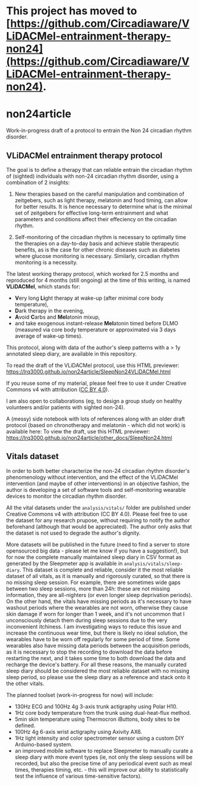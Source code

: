 # This project has moved to [https://github.com/Circadiaware/VLiDACMel-entrainment-therapy-non24](https://github.com/Circadiaware/VLiDACMel-entrainment-therapy-non24).

# non24article
Work-in-progress draft of a protocol to entrain the Non 24 circadian rhythm disorder.

## VLiDACMel entrainment therapy protocol

The goal is to define a therapy that can reliable entrain the circadian rhythm of (sighted) individuals with non-24 circadian rhythm disorder, using a combination of 2 insights:

1. New therapies based on the careful manipulation and combination of zeitgebers, such as light therapy, melatonin and food timing, can allow for better results. It is hence necessary to determine what is the minimal set of zeitgebers for effective long-term entrainment and what parameters and conditions affect their effeciency on the circadian rhythm.

2. Self-monitoring of the circadian rhythm is necessary to optimally time the therapies on a day-to-day basis and achieve stable therapeutic benefits, as is the case for other chronic diseases such as diabetes where glucose monitoring is necessary. Similarly, circadian rhythm monitoring is a necessity.

The latest working therapy protocol, which worked for 2.5 months and reproduced for 4 months (still ongoing) at the time of this writing, is named **VLiDACMel**, which stands for:

* **V**ery long **Li**ght therapy at wake-up (after minimal core body temperature),
* **D**ark therapy in the evening,
* **A**void **C**arbs and **Mel**atonin mixup,
* and take exogenous instant-release **Mel**atonin timed before DLMO (measured via core body temperature or approximated via 3 days average of wake-up times).

This protocol, along with data of the author's sleep patterns with a > 1y annotated sleep diary, are available in this repository.

To read the draft of the VLiDACMel protocol, use this HTML previewer: https://lrq3000.github.io/non24article/SleepNon24VLiDACMel.html

If you reuse some of my material, please feel free to use it under Creative Commons v4 with attribution ([CC BY 4.0](https://creativecommons.org/licenses/by/4.0/deed)).

I am also open to collaborations (eg, to design a group study on healthy volunteers and/or patients with sighted non-24).

A (messy) side notebook with lots of references along with an older draft protocol (based on chronotherapy and melatonin - which did not work) is available here: To view the draft, use this HTML previewer: https://lrq3000.github.io/non24article/other_docs/SleepNon24.html

## Vitals dataset

In order to both better characterize the non-24 circadian rhythm disorder's phenomenology without intervention, and the effect of the VLiDACMel intervention (and maybe of other interventions) in an objective fashion, the author is developing a set of software tools and self-monitoring wearable devices to monitor the circadian rhythm disorder.

All the vital datasets under the `analysis/vitals/` folder are published under Creative Commons v4 with attribution (CC BY 4.0). Please feel free to use the dataset for any research prupose, without requiring to notify the author beforehand (although that would be appreciated). The author only asks that the dataset is not used to degrade the author's dignity.

More datasets will be published in the future (need to find a server to store opensourced big data - please let me know if you have a suggestion!), but for now the complete manually maintained sleep diary in CSV format as generated by the Sleepmeter app is available in `analysis/vitals/sleep-diary`. This dataset is complete and reliable, consider it the most reliable dataset of all vitals, as it is manually and rigorously curated, so that there is no missing sleep session. For example, there are sometimes wide gaps between two sleep sessions, more than 24h: these are not missing information, they are all-nighters (or even longer sleep deprivation periods). On the other hand, the vitals have missing periods as it's necessary to have washout periods where the wearables are not worn, otherwise they cause skin damage if worn for longer than 1 week, and it's not uncommon that I unconsciously detach them during sleep sessions due to the very inconvenient itchiness. I am investigating ways to reduce this issue and increase the continuous wear time, but there is likely no ideal solution, the wearables have to be worn off regularly for some period of time. Some wearables also have missing data periods between the acquisition periods, as it is necessary to stop the recording to download the data before restarting the next, and it takes some time to both download the data and recharge the device's battery. For all these reasons, the manually curated sleep diary should be considered the most reliable dataset with no missing sleep period, so please use the sleep diary as a reference and stack onto it the other vitals.

The planned toolset (work-in-progress for now) will include:
* 130Hz ECG and 100Hz 4g 3-axis trunk actigraphy using Polar H10.
* 1Hz core body temperature from the trunk using dual-heat-flux method.
* 5min skin temperature using Thermocron iButtons, body sites to be defined.
* 100Hz 4g 6-axis wrist actigraphy using Axivity AX6.
* 1Hz light intensity and color spectrometer sensor using a custom DIY Arduino-based system.
* an improved mobile software to replace Sleepmeter to manually curate a sleep diary with more event types (ie, not only the sleep sessions will be recorded, but also the precise time of any periodical event such as meal times, therapies timing, etc. - this will improve our ability to statistically test the influence of various time-sensitive factors).
